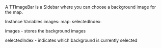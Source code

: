 A TTImageBar is a Sidebar where you can choose a background image for the map.

Instance Variables
	images:		<Dictionary>
	map:		<TTMap>
	selectedIndex:		<Number>

images
	- stores the background images

selectedIndex
	- indicates which background is currently selected
